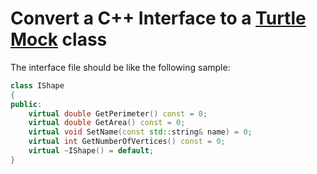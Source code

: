 

# Convert a C++ Interface to a [Turtle Mock](http://turtle.sourceforge.net/) class

The interface file should be like the following sample:

```cpp
class IShape
{
public:
    virtual double GetPerimeter() const = 0;
    virtual double GetArea() const = 0;
    virtual void SetName(const std::string& name) = 0;
    virtual int GetNumberOfVertices() const = 0;
    virtual ~IShape() = default;
}
```
